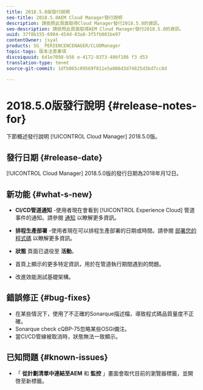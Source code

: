 ```yaml
---
title: 2018.5.0版發行說明
seo-title: 2018.5.0AEM Cloud Manager發行說明
description: 請依照此頁面取得Cloud Manager發行2018.5.0的資訊。
seo-description: 請依照此頁面取得AEM Cloud Manager發行2018.5.0的資訊。
uuid: 37f8b155-6984-454d-83a8-3f5fb081be97
contentOwner: jsyal
products: SG_ PERIENCENCENAGER/CLUDManager
topic-tags: 版本注意事項
discoiquuid: 6d1e7098-b56 e-4172-8373-486f186 f3 d53
translation-type: tm+mt
source-git-commit: 1dfb065c09569f811e5a006d3d74825d3bd7cc8d

---
```



# 2018.5.0版發行說明 {#release-notes-for}

下節概述發行說明 [!UICONTROL Cloud Manager] 2018.5.0版。

## 發行日期 {#release-date}

[!UICONTROL Cloud Manager] 2018.5.0版的發行日期為2018年月12日。

## 新功能 {#what-s-new}

* **CI/CD管道通知** -使用者現在會看到 [!UICONTROL Experience Cloud] 管道事件的通知。請參閱 [通知](notifications.md) 以瞭解更多資訊。

* **排程生產部署** -使用者現在可以排程生產部署的日期或時間。請參閱 [部署您的程式碼](deploying-code.md) 以瞭解更多資訊。

* **狀態** 頁面已退役至 **活動**。

* 首頁上顯示的更多特定資訊，用於在管道執行期間遇到的問題。
* 改進效能測試基礎架構。

## 錯誤修正 {#bug-fixes}

* 在某些情況下，使用了不正確的Sonarque描述檔，導致程式碼品質量度不正確。
* Sonarque check cQBP-75忽略某些OSGi備注。
* 當CI/CD管線被取消時，狀態無法一致顯示。

## 已知問題 {#known-issues}

* 「 **從計劃清單中連結至AEM** 和 **監控** 」畫面會取代目前的瀏覽器標籤，並開啓至新標籤。

